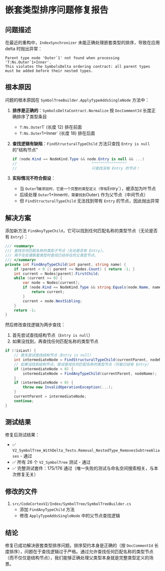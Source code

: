 # 嵌套类型排序问题修复报告

## 问题描述

在最近的重构中，`IndexSynchronizer` 未能正确处理嵌套类型的排序，导致在应用 delta 时抛出异常：

```
Parent type node 'Outer`1' not found when processing 'T:Ns.Outer`1+Inner'.
This violates the SymbolsDelta ordering contract: all parent types must be added before their nested types.
```

## 根本原因

问题的根本原因在 `SymbolTreeBuilder.ApplyTypeAddsSingleNode` 方法中：

1. **排序是正确的**：`SymbolsDeltaContract.Normalize` 按 `DocCommentId` 长度正确排序了类型条目
   - `T:Ns.Outer`1` (长度 12) 排在前面
   - `T:Ns.Outer`1+Inner` (长度 18) 排在后面

2. **查找逻辑有缺陷**：`FindStructuralTypeChild` 方法只查找 `Entry is null` 的"结构节点"
   ```csharp
   if (node.Kind == NodeKind.Type && node.Entry is null && ...)
   //                                  ^^^^^^^^^^^^^^^^
   //                                  只查找没有 Entry 的节点！
   ```

3. **实际情况不符合假设**：
   - 当 `Outer`1` 被添加时，它是一个完整的类型定义（带有 `Entry`），被添加为叶节点
   - 后续处理 `Outer`1+Inner` 时，需要找到 `Outer`1` 作为父节点（中间节点）
   - 但 `FindStructuralTypeChild` 无法找到带有 `Entry` 的节点，因此抛出异常

## 解决方案

添加新方法 `FindAnyTypeChild`，它可以找到任何匹配名称的类型节点（无论是否有 `Entry`）：

```csharp
/// <summary>
/// 查找任何匹配名称的类型子节点（无论是否有 Entry）。
/// 用于在处理嵌套类型时查找已经存在的父类型节点。
/// </summary>
private int FindAnyTypeChild(int parent, string name) {
    if (parent < 0 || parent >= Nodes.Count) { return -1; }
    int current = Nodes[parent].FirstChild;
    while (current >= 0) {
        var node = Nodes[current];
        if (node.Kind == NodeKind.Type && string.Equals(node.Name, name, StringComparison.Ordinal)) { 
            return current; 
        }
        current = node.NextSibling;
    }
    return -1;
}
```

然后修改查找逻辑为两步查找：
1. 首先尝试查找结构节点（`Entry is null`）
2. 如果没找到，再查找任何匹配名称的类型节点

```csharp
if (!isLast) {
    // 首先尝试查找结构节点（Entry is null）
    int intermediateNode = FindStructuralTypeChild(currentParent, nodeName);
    // 如果没找到结构节点，尝试查找任何匹配名称的类型节点（可能已经有 Entry）
    if (intermediateNode < 0) {
        intermediateNode = FindAnyTypeChild(currentParent, nodeName);
    }
    if (intermediateNode < 0) {
        throw new InvalidOperationException(...);
    }
    currentParent = intermediateNode;
    continue;
}
```

## 测试结果

修复后测试结果：
- ✅ `V2_SymbolTree_WithDelta_Tests.Removal_NestedType_RemovesSubtreeAliases` - 通过
- ✅ 所有 26 个 `V2_SymbolTree` 测试 - 通过
- ✅ 完整测试套件：175/176 通过（唯一失败的测试与命名空间搜索相关，与本次修复无关）

## 修改的文件

1. `src/CodeCortexV2/Index/SymbolTree/SymbolTreeBuilder.cs`
   - 添加 `FindAnyTypeChild` 方法
   - 修改 `ApplyTypeAddsSingleNode` 中的父节点查找逻辑

## 结论

修复已成功解决嵌套类型排序问题。排序契约本身是正确的（按 `DocCommentId` 长度排序），问题在于查找逻辑过于严格。通过允许查找任何匹配名称的类型节点（而不仅仅是结构节点），我们能够正确处理父类型本身就是完整类型定义的场景。

